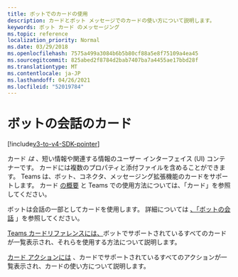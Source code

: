 ```yaml
---
title: ボットでのカードの使用
description: カードとボット メッセージでのカードの使い方について説明します。
keywords: ボット カード のメッセージング
ms.topic: reference
localization_priority: Normal
ms.date: 03/29/2018
ms.openlocfilehash: 7575a499a3084b6b5b80cf88a5e8f75109a4ea45
ms.sourcegitcommit: 825abed2f8784d2bab7407ba7a4455ae17bbd28f
ms.translationtype: MT
ms.contentlocale: ja-JP
ms.lasthandoff: 04/26/2021
ms.locfileid: "52019784"
---
```

# <a name="cards-in-bot-conversations"></a>ボットの会話のカード

[!include[v3-to-v4-SDK-pointer](~/includes/v3-to-v4-pointer-bots.md)]

カード *は* 、短い情報や関連する情報のユーザー インターフェイス (UI) コンテナーです。 カードには複数のプロパティと添付ファイルを含めることができます。 Teams は、ボット、コネクタ、メッセージング拡張機能のカードをサポートします。 カード [の概要](~/task-modules-and-cards/what-are-cards.md) と Teams での使用方法については、「カード」を参照してください。

ボットは会話の一部としてカードを使用します。 詳細については [、「ボットの会話](~/resources/bot-v3/bot-conversations/bots-conversations.md) 」を参照してください。

[Teams カードリファレンスには、](~/task-modules-and-cards/cards/cards-reference.md)ボットでサポートされているすべてのカードが一覧表示され、それらを使用する方法について説明します。

[カード アクションには](~/task-modules-and-cards/cards/cards-actions.md) 、カードでサポートされているすべてのアクションが一覧表示され、カードの使い方について説明します。
